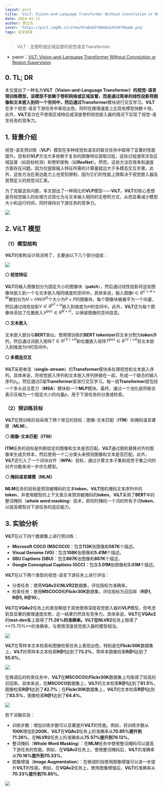 ```yaml
---
layout: post
title: 'ViLT: Vision-and-Language Transformer Without Convolution or Region Supervision'
date: 2024-01-12
author: 郑之杰
cover: 'https://pic1.imgdb.cn/item/67a0ab5fd0e0a243d4f9bade.png'
tags: 论文阅读
---
```


> ViLT：无卷积或区域监督的视觉语言Transformer.

- paper：[ViLT: Vision-and-Language Transformer Without Convolution or Region Supervision](https://arxiv.org/abs/2102.03334)

## 0. TL; DR

本文提出了一种名为**ViLT（Vision-and-Language Transformer）**的视觉-语言预训练模型，该模型不依赖于卷积网络或区域监督，而是通过简单的线性投影将图像和文本嵌入到同一个空间中，然后通过**Transformer**模块进行交互学习。**ViLT**在多个视觉-语言下游任务中表现出色，同时在推理速度上比现有模型快数十倍。此外，**ViLT**首次在不使用区域特征或深度卷积视觉嵌入器的情况下实现了视觉-语言任务的竞争力。

## 1. 背景介绍

视觉-语言预训练（**VLP**）模型在多种视觉和语言的联合任务中取得了显著的性能提升。现有的**VLP**方法大多依赖于复杂的图像特征提取过程，这些过程通常涉及区域监督（如目标检测）和卷积架构（如**ResNet**）。然而，这些方法在效率和速度方面存在问题，因为仅提取输入特征所需的计算量就远大于多模态交互步骤。此外，这些方法在表达能力上也受到限制，因为它们的性能上限取决于视觉嵌入器及其预定义的视觉词汇表。

为了克服这些问题，本文提出了一种简化的**VLP**模型——**ViLT**。**ViLT**的核心思想是将视觉输入的处理方式简化为与文本输入相同的无卷积方式，从而显著减少模型大小和运行时间，同时保持对下游任务的竞争力。

![](https://pic1.imgdb.cn/item/67a0ac7cd0e0a243d4f9bb13.png)

## 2. ViLT 模型

### （1）模型结构

**ViLT**的架构设计简洁明了，主要由以下几个部分组成：

![](https://pic1.imgdb.cn/item/67a0ace0d0e0a243d4f9bb20.png)

**⚪ 视觉特征**

**ViLT**将输入图像划分为固定大小的图像块（**patch**），然后通过线性投影将这些图像块嵌入到一个与文本嵌入相同维度的空间中。具体来说，输入图像$I∈R^{C×H×W}$被划分为$N=HW/P^2$个大小为$P×P$的图像块，每个图像块被展平为一个向量，然后通过线性投影$V∈R^{P^2×H}$嵌入到维度为$H$的空间中。此外，**ViLT**还为每个图像块添加了位置嵌入$V^{pos}∈R^{N×H}$，以保留图像的空间信息。


**⚪ 文本嵌入**

文本嵌入部分与**BERT**类似，使用预训练的**BERT tokenizer**将文本分割为**token**序列，然后通过词嵌入矩阵$T∈R^{\mid V\mid ×H}$和位置嵌入矩阵$T^{pos}∈R^{\mid V\mid ×H}$将文本嵌入到维度为$H$的空间中。

**⚪ 多模态交互**

**ViLT**采用单流（**single-stream**）的**Transformer**模块来处理视觉和文本嵌入序列。具体来说，将视觉嵌入序列和文本嵌入序列拼接在一起，形成一个联合的输入序列$z_0$，然后通过$D$层**Transformer**层进行交互学习。每一层**Transformer**层包括一个多头自注意力（**MSA**）模块和一个**MLP**模块。最终，通过一个池化层将联合表示压缩为一个固定大小的向量$p$，用于下游任务的分类或检索。

### （2）预训练目标

**ViLT**在预训练阶段采用了两个常见的目标：图像-文本匹配（**ITM**）和掩码语言建模（**MLM**）。

**⚪ 图像-文本匹配（ITM）**

**ITM**任务的目标是判断给定的图像和文本是否匹配。**ViLT**通过随机替换对齐的图像来生成负样本，然后使用一个二分类头来预测图像和文本是否匹配。此外，**ViLT**还引入了一个词块对齐（**WPA**）目标，通过计算文本子集和视觉子集之间的对齐分数来进一步优化模型。

**⚪ 掩码语言建模（MLM）**

**MLM**任务的目标是预测被掩码的文本**token**。**ViLT**随机掩码文本序列中的**token**，并使用模型的上下文表示来预测被掩码的**token**。**ViLT**采用了**BERT**中的整词掩码（**whole word masking**）技术，即同时掩码一个词的所有子词**token**，以提高模型对下游任务的适应能力。


## 3. 实验分析

**ViLT**在以下四个数据集上进行预训练：
- **Microsoft COCO (MSCOCO)**：包含**113K**张图像和**567K**个描述。
- **Visual Genome (VG)**：包含**108K**张图像和**5.41M**个描述。
- **SBU Captions (SBU)**：包含**867K**张图像和**867K**个描述。
- **Google Conceptual Captions (GCC)**：包含**3.01M**张图像和**3.01M**个描述。

**ViLT**在以下两个类型的视觉-语言下游任务上进行评估：
- 分类任务：使用**VQAv2**和**NLVR2**数据集，评估指标为准确率。
- 检索任务：使用**MSCOCO**和**Flickr30K**数据集，评估指标为召回率（**R@1, R@5, R@10**）。

**ViLT**在**VQAv2**任务上的表现略低于其他使用深度视觉嵌入器的**VLP**模型，但考虑到其显著的推理速度优势，这一结果仍然具有竞争力。具体来说，**ViLT**在**VQAv2**的**test-dev**集上取得了**71.26%**的准确率。**ViLT**在**NLVR2**任务上取得了**75.70%**的准确率，与使用深度视觉嵌入器的模型相当。

![](https://pic1.imgdb.cn/item/67a0afaed0e0a243d4f9bb59.png)

**ViLT**在零样本文本检索和图像检索任务上表现出色，特别是在**Flickr30K**数据集上，**ViLT**的零样本文本检索**R@1**达到了**73.2%**，零样本图像检索**R@1**达到了**55.0%**。

![](https://pic1.imgdb.cn/item/67a0aff9d0e0a243d4f9bb66.png)

在微调后的检索任务中，**ViLT**在**MSCOCO**和**Flickr30K**数据集上均取得了较高的召回率。具体来说，在**MSCOCO**数据集上，**ViLT**的文本检索**R@1**达到了**61.5%**，图像检索**R@1**达到了**42.7%**；在**Flickr30K**数据集上，**ViLT**的文本检索**R@1**达到了**83.5%**，图像检索**R@1**达到了**64.4%**。

![](https://pic1.imgdb.cn/item/67a0b03dd0e0a243d4f9bb6e.png)

若干消融实验：
- 训练步数：增加训练步数可以显著提升**ViLT**的性能。例如，将训练步数从**100K**增加到**200K**，**ViLT**在**VQAv2**任务上的准确率从**70.85%**提升到**71.26%**，在**NLVR2**任务上的准确率从**75.57%**提升到**76.13%**。
- 整词掩码（**Whole Word Masking**）：在**MLM**任务中使用整词掩码可以提高下游任务的性能。例如，在**VQAv2**任务上，使用整词掩码后，**ViLT**的准确率从**70.16%**提升到**70.33%**。
- 图像增强（**Image Augmentation**）：在微调阶段使用图像增强可以进一步提升**ViLT**的性能。例如，在**VQAv2**任务上，使用图像增强后，**ViLT**的准确率从**70.33%**提升到**70.85%**。

![](https://pic1.imgdb.cn/item/67a0b0f8d0e0a243d4f9bbad.png)

